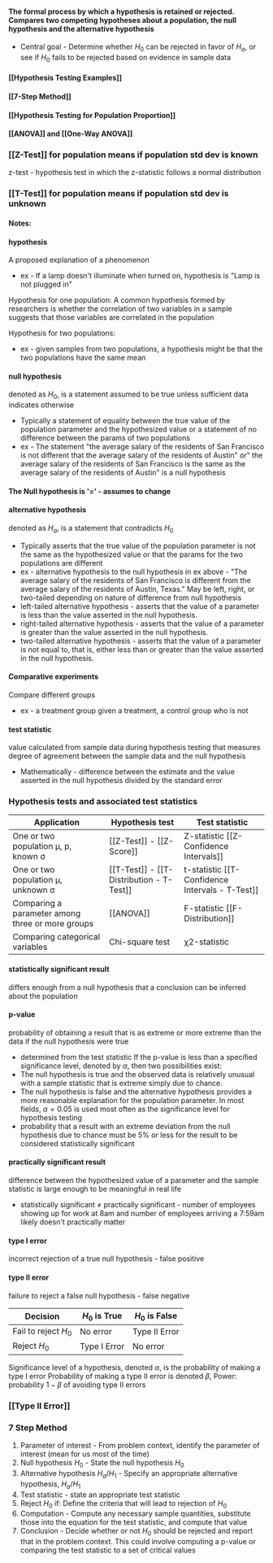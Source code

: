 #### The formal process by which a hypothesis is retained or rejected. Compares two competing hypotheses about a population, the null hypothesis and the alternative hypothesis
- Central goal - Determine whether $H_0$ can be rejected in favor of $H_a$, or see if $H_0$ fails to be rejected based on evidence in sample data

#### [[Hypothesis Testing Examples]]

#### [[7-Step Method]]

#### [[Hypothesis Testing for Population Proportion]]

#### [[ANOVA]] and [[One-Way ANOVA]]


### [[Z-Test]] for population means if population std dev is known
z-test - hypothesis test in which the z-statistic follows a normal distribution
### [[T-Test]] for population means if population std dev is unknown

#### Notes:
#### hypothesis
A proposed explanation of a phenomenon
- ex - If a lamp doesn't illuminate when turned on, hypothesis is "Lamp is not plugged in"

Hypothesis for one population:
A common hypothesis formed by researchers is whether the correlation of two variables in a sample suggests that those variables are correlated in the population

Hypothesis for two populations:
- ex - given samples from two populations, a hypothesis might be that the two populations have the same mean

#### null hypothesis
denoted as $H_0$, is a statement assumed to be true unless sufficient data indicates otherwise
- Typically a statement of equality between the true value of the population parameter and the hypothesized value or a statement of no difference between the params of two populations
- ex - The statement "the average salary of the residents of San Francisco is not different that the average salary of the residents of Austin" or" the average salary of the residents of San Francisco is the same as the average salary of the residents of Austin" is a null hypothesis
#### The Null hypothesis is '=' - assumes to change


#### alternative hypothesis
denoted as $H_a$, is a statement that contradicts $H_0$
- Typically asserts that the true value of the population parameter is not the same as the hypothesized value or that the params for the two populations are different
- ex - alternative hypothesis to the null hypothesis in ex above - "The average salary of the residents of San Francisco is different from the average salary of the residents of Austin, Texas."
May be left, right, or two-tailed depending on nature of difference from null hypothesis
- left-tailed alternative hypothesis - asserts that the value of a parameter is less than the value asserted in the null hypothesis.
- right-tailed alternative hypothesis - asserts that the value of a parameter is greater than the value asserted in the null hypothesis.
- two-tailed alternative hypothesis - asserts that the value of a parameter is not equal to, that is, either less than or greater than the value asserted in the null hypothesis.

#### Comparative experiments
Compare different groups
- ex - a treatment group given a treatment, a control group who is not

#### test statistic
value calculated from sample data during hypothesis testing that measures degree of agreement between the sample data and the null hypothesis
- Mathematically  - difference between the estimate and the value asserted in the null hypothesis divided by the standard error
### Hypothesis tests and associated test statistics

| Application                                      | Hypothesis test                          | Test statistic                                  |
| ------------------------------------------------ | ---------------------------------------- | ----------------------------------------------- |
| One or two population μ, p, known σ              | [[Z-Test]] - [[Z-Score]]                 | Z-statistic [[Z-Confidence Intervals]]          |
| One or two population μ, unknown σ               | [[T-Test]] - [[T-Distribution - T-Test]] | t-statistic [[T-Confidence Intervals - T-Test]] |
| Comparing a parameter among three or more groups | [[ANOVA]]                                | F-statistic [[F-Distribution]]                  |
| Comparing categorical variables                  | Chi-square test                          | χ2-statistic                                    |

#### statistically significant result
differs enough from a null hypothesis that a conclusion can be inferred about the population

#### p-value
probability of obtaining a result that is as extreme or more extreme than the data if the null hypothesis were true
- determined from the test statistic
If the p-value is less than a specified significance level, denoted by $\alpha$, then two possibilities exist:
- The null hypothesis is true and the observed data is relatively unusual with a sample statistic that is extreme simply due to chance.
- The null hypothesis is false and the alternative hypothesis provides a more reasonable explanation for the population parameter.
In most fields, $\alpha=0.05$ is used most often as the significance level for hypothesis testing
- probability that a result with an extreme deviation from the null hypothesis due to chance must be 5% or less for the result to be considered statistically significant

#### practically significant result
difference between the hypothesized value of a parameter and the sample statistic is large enough to be meaningful in real life
- statistically significant $\neq$ practically significant - number of employees showing up for work at 8am and number of employees arriving a 7:59am likely doesn't practically matter

#### type I error
incorrect rejection of a true null hypothesis - false positive
#### type II error
failure to reject a false null hypothesis - false negative


| Decision             | $H_0$ is True | $H_0$ is False |
| -------------------- | ------------- | -------------- |
| Fail to reject $H_0$ | No error      | Type II Error  |
| Reject $H_0$         | Type I Error  | No error       |

Significance level of a hypothesis, denoted $\alpha$, is the probability of making a type I error
Probability of making a type II error is denoted $\beta$, 
Power: probability $1-\beta$ of avoiding type II errors
### [[Type II Error]]




### 7 Step Method
1. Parameter of interest - From problem context, identify the parameter of interest (mean for us most of the time)
2. Null hypothesis $H_0$ - State the null hypothesis $H_0$
3. Alternative hypothesis $H_a$/$H_1$ - Specify an appropriate alternative hypothesis, $H_a$/$H_1$
4. Test statistic - state an appropriate test statistic
5. Reject $H_0$ if: Define the criteria that will lead to rejection of $H_0$
6. Computation - Compute any necessary sample quantities, substitute those into the equation for the test statistic, and compute that value
7. Conclusion - Decide whether or not $H_0$ should be rejected and report that in the problem context. This could involve computing a p-value or comparing the test statistic to a set of critical values



